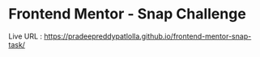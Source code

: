 # Frontend Mentor - Snap Challenge
Live URL :  https://pradeepreddypatlolla.github.io/frontend-mentor-snap-task/

